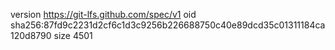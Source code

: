 version https://git-lfs.github.com/spec/v1
oid sha256:87fd9c2231d2cf6c1d3c9256b226688750c40e89dcd35c01311184ca120d8790
size 4501
